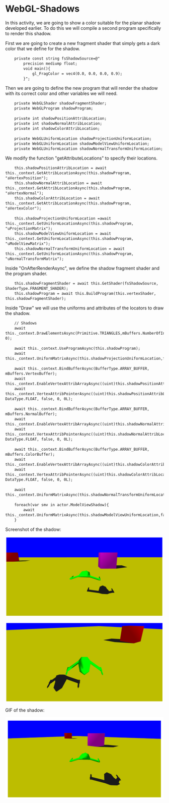 # WebGL-Shadows

In this activity, we are going to show a color suitable for the planar shadow developed earlier. To do this we will compile a second program specifically to render this shadow. 

First we are going to create a new fragment shader that simply gets a dark color that we define for the shadow.

```
    private const string fsShadowSource=@"
        precision mediump float;
        void main(){
            gl_FragColor = vec4(0.0, 0.0, 0.0, 0.9);
        }";
```

Then we are going to define the new program that will render the shadow with its correct color and other variables we will need.

```
    private WebGLShader shadowFragmentShader;
    private WebGLProgram shadowProgram;

    private int shadowPositionAttribLocation;
    private int shadowNormalAttribLocation;
    private int shadowColorAttribLocation;
    
    private WebGLUniformLocation shadowProjectionUniformLocation;
    private WebGLUniformLocation shadowModelViewUniformLocation;
    private WebGLUniformLocation shadowNormalTransformUniformLocation;
```

We modify the function "getAttributeLocations" to specify their locations.

```
    this.shadowPositionAttribLocation = await this._context.GetAttribLocationAsync(this.shadowProgram, "aVertexPosition");
    this.shadowNormalAttribLocation = await this._context.GetAttribLocationAsync(this.shadowProgram, "aVertexNormal");
    this.shadowColorAttribLocation = await this._context.GetAttribLocationAsync(this.shadowProgram, "aVertexColor");
    
    this.shadowProjectionUniformLocation =await this._context.GetUniformLocationAsync(this.shadowProgram, "uProjectionMatrix");
    this.shadowModelViewUniformLocation = await this._context.GetUniformLocationAsync(this.shadowProgram, "uModelViewMatrix");
    this.shadowNormalTransformUniformLocation = await this._context.GetUniformLocationAsync(this.shadowProgram, "uNormalTransformMatrix");
```

Inside "OnAfterRenderAsync", we define the shadow fragment shader and the program shader.

```
    this.shadowFragmentShader = await this.GetShader(fsShadowSource, ShaderType.FRAGMENT_SHADER);
    this.shadowProgram = await this.BuildProgram(this.vertexShader, this.shadowFragmentShader);
```

Inside "Draw" we will use the uniforms and attributes of the locators to draw the shadow.

```
    // Shadows
    await this._context.DrawElementsAsync(Primitive.TRIANGLES,mBuffers.NumberOfIndices,DataType.UNSIGNED_SHORT, 0);

    await this._context.UseProgramAsync(this.shadowProgram);
    await this._context.UniformMatrixAsync(this.shadowProjectionUniformLocation,false,this.ProyMat.GetArray());

    await this._context.BindBufferAsync(BufferType.ARRAY_BUFFER, mBuffers.VertexBuffer);
    await this._context.EnableVertexAttribArrayAsync((uint)this.shadowPositionAttribLocation);
    await this._context.VertexAttribPointerAsync((uint)this.shadowPositionAttribLocation,3, DataType.FLOAT, false, 0, 0L);
            
    await this._context.BindBufferAsync(BufferType.ARRAY_BUFFER, mBuffers.NormalBuffer);
    await this._context.EnableVertexAttribArrayAsync((uint)this.shadowNormalAttribLocation);
    await this._context.VertexAttribPointerAsync((uint)this.shadowNormalAttribLocation,3, DataType.FLOAT, false, 0, 0L);

    await this._context.BindBufferAsync(BufferType.ARRAY_BUFFER, mBuffers.ColorBuffer);
    await this._context.EnableVertexAttribArrayAsync((uint)this.shadowColorAttribLocation);
    await this._context.VertexAttribPointerAsync((uint)this.shadowColorAttribLocation,4, DataType.FLOAT, false, 0, 0L);        

    await this._context.UniformMatrixAsync(this.shadowNormalTransformUniformLocation,false,actor.NormalTransform.GetArray());

    foreach(var smv in actor.ModelViewShadow){
        await this._context.UniformMatrixAsync(this.shadowModelViewUniformLocation,false,smv.GetArray());
    }
```

Screenshot of the shadow:

![img](./img/shadow1.PNG)

![img](./img/shadow2.PNG)

GIF of the shadow:

![gif](./GIF/shadow.gif)
